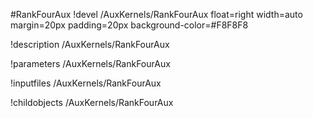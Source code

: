 <!-- MOOSE Object Documentation Stub: Remove this when content is added. -->
#RankFourAux
!devel /AuxKernels/RankFourAux float=right width=auto margin=20px padding=20px background-color=#F8F8F8

!description /AuxKernels/RankFourAux

!parameters /AuxKernels/RankFourAux

!inputfiles /AuxKernels/RankFourAux

!childobjects /AuxKernels/RankFourAux
